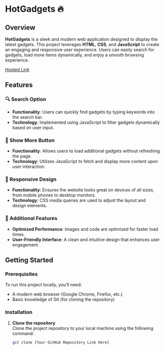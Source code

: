 # HotGadgets 🔥

## Overview

**HotGadgets** is a sleek and modern web application designed to display the latest gadgets. This project leverages **HTML**, **CSS**, and **JavaScript** to create an engaging and responsive user experience. Users can easily search for gadgets, load more items dynamically, and enjoy a smooth browsing experience.

[Hosted Link](https://github.com/)

## Features

### 🔍 Search Option
- **Functionality**: Users can quickly find gadgets by typing keywords into the search bar.
- **Technology**: Implemented using JavaScript to filter gadgets dynamically based on user input.

### 📜 Show More Button
- **Functionality**: Allows users to load additional gadgets without refreshing the page.
- **Technology**: Utilizes JavaScript to fetch and display more content upon user interaction.

### 📱 Responsive Design
- **Functionality**: Ensures the website looks great on devices of all sizes, from mobile phones to desktop monitors.
- **Technology**: CSS media queries are used to adjust the layout and design elements.

### 🚀 Additional Features
- **Optimized Performance**: Images and code are optimized for faster load times.
- **User-Friendly Interface**: A clean and intuitive design that enhances user engagement.

## Getting Started

### Prerequisites
To run this project locally, you’ll need:

- A modern web browser (Google Chrome, Firefox, etc.)
- Basic knowledge of Git (for cloning the repository)

### Installation

1. **Clone the repository**  
   Clone the project repository to your local machine using the following command:
   ```bash
   git clone [Your GitHub Repository Link Here]
